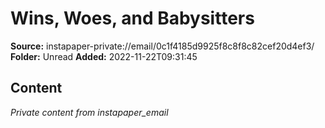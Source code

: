# Wins, Woes, and Babysitters

**Source:** instapaper-private://email/0c1f4185d9925f8c8f8c82cef20d4ef3/
**Folder:** Unread
**Added:** 2022-11-22T09:31:45




## Content
*Private content from instapaper_email*

